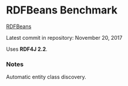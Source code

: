 # RDFBeans Benchmark

[RDFBeans](https://rdfbeans.github.io/)

Latest commit in repository: November 20, 2017

Uses **RDF4J 2.2**.

### Notes

Automatic entity class discovery.